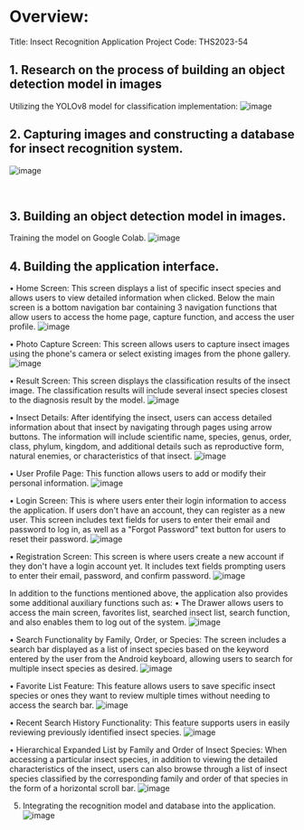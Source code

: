 # Overview:

Title: Insect Recognition Application
Project Code: THS2023-54

## 1. Research on the process of building an object detection model in images
Utilizing the YOLOv8 model for classification implementation:
![image](https://github.com/ThienNg65/NKCH_INSECT_DETECTION/assets/112293169/84e06965-bdc1-4709-a620-e3f5a2700b11)

 
## 2. Capturing images and constructing a database for insect recognition system.
![image](https://github.com/ThienNg65/NKCH_INSECT_DETECTION/assets/112293169/8f22db5c-e818-4e72-bc3b-077c389aeefb)

  
## 3. Building an object detection model in images.
Training the model on Google Colab.
![image](https://github.com/ThienNg65/NKCH_INSECT_DETECTION/assets/112293169/7c7090a0-d1fd-44ff-a0e0-0570725e62ca)

 
## 4. Building the application interface.
•	Home Screen: This screen displays a list of specific insect species and allows users to view detailed information when clicked. Below the main screen is a bottom navigation bar containing 3 navigation functions that allow users to access the home page, capture function, and access the user profile.
![image](https://github.com/ThienNg65/NKCH_INSECT_DETECTION/assets/112293169/91327f7b-fcc6-48e2-b342-c28564a726f0)

•	Photo Capture Screen: This screen allows users to capture insect images using the phone's camera or select existing images from the phone gallery.
![image](https://github.com/ThienNg65/NKCH_INSECT_DETECTION/assets/112293169/4d97dee4-b3b6-4fa3-9e0b-1f67583326b6)

•	Result Screen: This screen displays the classification results of the insect image. The classification results will include several insect species closest to the diagnosis result by the model.
![image](https://github.com/ThienNg65/NKCH_INSECT_DETECTION/assets/112293169/d53e5c38-b045-4e4d-8ad0-ca118da6b5ee)

•	Insect Details: After identifying the insect, users can access detailed information about that insect by navigating through pages using arrow buttons. The information will include scientific name, species, genus, order, class, phylum, kingdom, and additional details such as reproductive form, natural enemies, or characteristics of that insect.
![image](https://github.com/ThienNg65/NKCH_INSECT_DETECTION/assets/112293169/1e86fd93-9763-40ff-b1b9-f3cad86057bc)

•	User Profile Page: This function allows users to add or modify their personal information.
![image](https://github.com/ThienNg65/NKCH_INSECT_DETECTION/assets/112293169/d9622b6e-3173-490d-9856-9e3227938765)

•	Login Screen: This is where users enter their login information to access the application. If users don't have an account, they can register as a new user. This screen includes text fields for users to enter their email and password to log in, as well as a "Forgot Password" text button for users to reset their password.
![image](https://github.com/ThienNg65/NKCH_INSECT_DETECTION/assets/112293169/581eb554-335f-4713-9836-50cadc09cfd1)

•	Registration Screen: This screen is where users create a new account if they don't have a login account yet. It includes text fields prompting users to enter their email, password, and confirm password.
![image](https://github.com/ThienNg65/NKCH_INSECT_DETECTION/assets/112293169/7450784f-ff73-4953-800b-298b130de87e)

In addition to the functions mentioned above, the application also provides some additional auxiliary functions such as:
•	The Drawer allows users to access the main screen, favorites list, searched insect list, search function, and also enables them to log out of the system.
![image](https://github.com/ThienNg65/NKCH_INSECT_DETECTION/assets/112293169/b12bd0fe-f32f-4806-a3bb-81c2518ab0dc) 

•	Search Functionality by Family, Order, or Species: The screen includes a search bar displayed as a list of insect species based on the keyword entered by the user from the Android keyboard, allowing users to search for multiple insect species as desired.
![image](https://github.com/ThienNg65/NKCH_INSECT_DETECTION/assets/112293169/ad5f426d-ed49-4062-beb9-0e99b05828fb)         

•	Favorite List Feature: This feature allows users to save specific insect species or ones they want to review multiple times without needing to access the search bar.
![image](https://github.com/ThienNg65/NKCH_INSECT_DETECTION/assets/112293169/19b324a6-2901-4915-8f39-30fbf916dd1e)

•	Recent Search History Functionality: This feature supports users in easily reviewing previously identified insect species.
![image](https://github.com/ThienNg65/NKCH_INSECT_DETECTION/assets/112293169/7faa34d2-9edf-4ff0-b9bf-3868eaec2d86) 

•	Hierarchical Expanded List by Family and Order of Insect Species: When accessing a particular insect species, in addition to viewing the detailed characteristics of the insect, users can also browse through a list of insect species classified by the corresponding family and order of that species in the form of a horizontal scroll bar.
![image](https://github.com/ThienNg65/NKCH_INSECT_DETECTION/assets/112293169/9458bb69-ae12-4a0c-92b0-00ebe4a3e2ca)

5. Integrating the recognition model and database into the application.
![image](https://github.com/ThienNg65/NKCH_INSECT_DETECTION/assets/112293169/61281bd2-ffd9-4020-8161-c6d6cac21cff)
 

